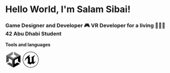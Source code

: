 # Hello World, I'm Salam Sibai!

### Game Designer and Developer 🎮 VR Developer for a living 👩🏻‍💻 42 Abu Dhabi Student 


**Tools and languages**

<img src = "/images/UNITY.png" width= "50" height= "50">
<img src = "/images/ue.png" width= "50" height= "50">

<!--
**SalamSibai/SalamSibai** is a ✨ _special_ ✨ repository because its `README.md` (this file) appears on your GitHub profile.

Here are some ideas to get you started:

- 🔭 I’m currently working on ...
- 🌱 I’m currently learning ...
- 👯 I’m looking to collaborate on ...
- 🤔 I’m looking for help with ...
- 💬 Ask me about ...
- 📫 How to reach me: ...
- 😄 Pronouns: ...
- ⚡ Fun fact: ...
-->
